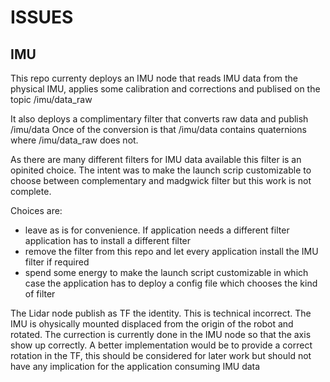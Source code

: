# ISSUES

## IMU

This repo currenty deploys an IMU node that reads IMU data from the physical IMU, applies some calibration and corrections and publised on the topic /imu/data_raw

It also deploys a complimentary filter that converts raw data and publish /imu/data Once of the conversion is that /imu/data contains quaternions where /imu/data_raw does not.

As there are many different filters for IMU data available this filter is an opinited choice. The intent was to make the launch scrip customizable to choose between complementary and madgwick filter but this work is not complete.

Choices are:

- leave as is for convenience. If application needs a different filter application has to install a different filter
- remove the filter from this repo and let every application install the IMU filter if required
- spend some energy to make the launch script customizable in which case the application has to deploy a config file which chooses the kind of filter

The Lidar node publish as TF the identity. This is technical incorrect. The IMU is ohysically mounted displaced from the origin of the robot and rotated. The currection is currently done in the IMU node so that the axis show up correctly. A better implementation would be to provide a correct rotation in the TF, this should be considered for later work but should not have any implication for the application consuming IMU data
